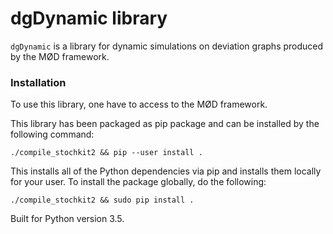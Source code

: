 # dgDynamic library #
`dgDynamic` is a library for dynamic simulations on deviation graphs produced by the MØD framework.
 
### Installation ###
To use this library, one have to access to the MØD framework.

This library has been packaged as pip package and can be installed by the following command:
 
```
./compile_stochkit2 && pip --user install .
```
This installs all of the Python dependencies via pip and installs them locally for your user.
To install the package globally, do the following:

```
./compile_stochkit2 && sudo pip install .
```

Built for Python version 3.5.
